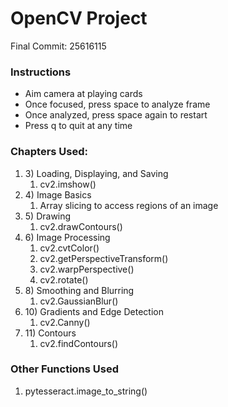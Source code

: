 # OpenCV Project
Final Commit: 25616115

### Instructions
- Aim camera at playing cards
- Once focused, press space to analyze frame
- Once analyzed, press space again to restart 
- Press q to quit at any time

### Chapters Used:
1. 3\) Loading, Displaying, and Saving
   1. cv2.imshow()
2. 4\) Image Basics
   1. Array slicing to access regions of an image
3. 5\) Drawing
   1. cv2.drawContours()
4. 6\) Image Processing
   1. cv2.cvtColor()
   2. cv2.getPerspectiveTransform()
   3. cv2.warpPerspective()
   4. cv2.rotate()
5. 8\) Smoothing and Blurring
   1. cv2.GaussianBlur()
6. 10\) Gradients and Edge Detection
   1. cv2.Canny()
7. 11\) Contours
   1. cv2.findContours()

### Other Functions Used
1. pytesseract.image_to_string()